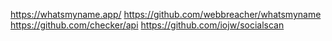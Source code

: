 https://whatsmyname.app/
https://github.com/webbreacher/whatsmyname
https://github.com/checker/api
https://github.com/iojw/socialscan
